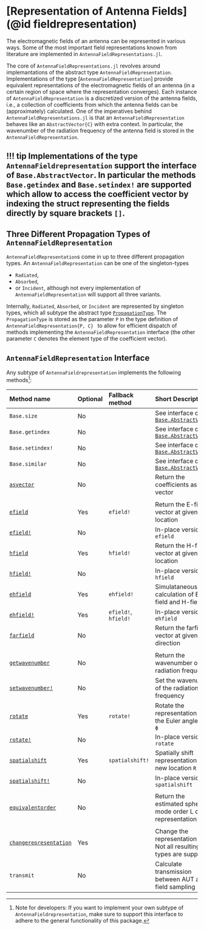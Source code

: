 # [Representation of Antenna Fields](@id fieldrepresentation)

The electromagnetic fields of an antenna can be represented in various ways. Some of the most important field representations known from literature are implemented in `AntennaFieldRepresentations.jl`. 

The core of `AntennaFieldRepresentations.jl` revolves around implemantations of the abstract type `AntennaFieldRepresentation`. Implementations of the type [`AntennaFieldRepresentation`] provide equivalent representations of the electromagnetic fields of an antenna (in a certain region of space where the representation converges). Each instance of `AntennaFieldRepresentation` is a discretized version of the antenna fields, i.e., a collection of coefficients from which the antenna fields can be (approximately) calculated. One of the imperatives behind `AntennaFieldRepresentations.jl` is that an `AntennaFieldRepresentation` behaves like an `AbstractVector{C}` with extra context. In particular, the wavenumber of the radiation frequency of the antenna field is stored in the `AntennaFieldRepresentation`.

!!! tip
    Implementations of the type `AntennaFieldrepresentation` support the interface of `Base.AbstractVector`. In particular the methods `Base.getindex` and `Base.setindex!` are supported which allow to access the coefficient vector by indexing the struct representing the fields directly by square brackets `[]`.
---

## Three Different Propagation Types of `AntennaFieldRepresentation`

`AntennaFieldRepresentation`s come in up to three different propagation types. An `AntennaFieldRepresentation` can be one of the singleton-types 
- `Radiated`,
- `Absorbed`,
- or `Incident`,
although not every implementation of `AntennaFieldRepresentation` will support all three variants. 

Internally, `Radiated`, `Absorbed`, or `Incident` are represented by singleton types, which all subtype the abstract type [`PropagationType`](@ref). The `PropagationType` is stored as the parameter `P` in the type definition of `AntennaFieldRepresentation{P, C} ` to allow for efficient dispatch of methods implementing the `AntennaFieldRepresentation` interface (the other parameter `C` denotes the element type of the coefficient vector).

## `AntennaFieldRepresentation` Interface

Any subtype of `AntennaFieldrepresentation` implements the following methods[^1]:

| Method name               | Optional | Fallback method      | Short Description                                                     |
| :------------------------ |:-------- | :------------------- | :-------------------------------------------------------------------- |
| `Base.size`               | No       |                      | See interface of [`Base.AbstractVector`](https://docs.julialang.org/en/v1/manual/interfaces/#man-interface-array)|
| `Base.getindex`           | No       |                      | See interface of [`Base.AbstractVector`](https://docs.julialang.org/en/v1/manual/interfaces/#man-interface-array)|
| `Base.setindex!`          | No       |                      | See interface of [`Base.AbstractVector`](https://docs.julialang.org/en/v1/manual/interfaces/#man-interface-array)|
| `Base.similar`            | No       |                      | See interface of [`Base.AbstractVector`](https://docs.julialang.org/en/v1/manual/interfaces/#man-interface-array)|
| [`asvector`](@ref)        | No       |                      | Return the coefficients as a vector                                   |
|                           |          |                      |                                                                       |
| [`efield`](@ref)          | Yes      | `efield!`            | Return the E-field vector at given location                           |
| [`efield!`](@ref)         | No       |                      | In-place version of `efield`                                          |
| [`hfield`](@ref)          | Yes      | `hfield!`            | Return the H-field vector at given location                           |
| [`hfield!`](@ref)         | No       |                      | In-place version of `hfield`                                          |
| [`ehfield`](@ref)         | Yes      | `ehfield!`           | Simulataneous calculation of E-field and H-field                      |
| [`ehfield!`](@ref)        | Yes      | `efield!`, `hfield!` | In-place version of `ehfield`                                         |
| [`farfield`](@ref)        | No       |                      | Return the farfield vector at given direction                         |
|                           |          |                      |                                                                       |
| [`getwavenumber`](@ref)   | No       |                      | Return the wavenumber of the radiation frequency                      |
| [`setwavenumber!`](@ref)  | No       |                      | Set the wavenumber of the radiation frequency                         |
| [`rotate`](@ref)          | Yes      | `rotate!`            | Rotate the representation by the Euler angles `χ`, `θ`, `ϕ`           |
| [`rotate!`](@ref)         | No       |                      | In-place version of `rotate`                                          |
| [`spatialshift`](@ref)    | Yes      | `spatialshift!`      | Spatially shift representation to new location `R`                    |
| [`spatialshift!`](@ref)   | No       |                      | In-place version of `spatialshift`                                    |
|                           |          |                      |                                                                       |
| [`equivalentorder`](@ref) | No       |                      | Return the estimated spherical mode order L of the representation     |
|                           |          |                      |                                                                       |
| [`changerepresentation`](@ref)    | Yes      |              | Change the representation type. Not all resulting types are supported |
| `transmit`                | No       |                      | Calculate transmission between AUT and field sampling                 |

[^1]: Note for developers: If you want to implement your own subtype of `AntennaFieldrepresentation`, make sure to support this interface to adhere to the general functionality of this package.

